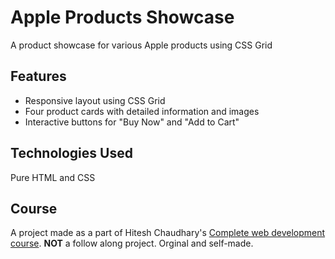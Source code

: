 # Apple Products Showcase
A product showcase for various Apple products using CSS Grid

## Features

- Responsive layout using CSS Grid
- Four product cards with detailed information and images
- Interactive buttons for "Buy Now" and "Add to Cart"

## Technologies Used
Pure HTML and CSS

## Course
A project made as a part of Hitesh Chaudhary's [Complete web development course](https://www.udemy.com/course/web-dev-master). 
**NOT** a follow along project. Orginal and self-made.

